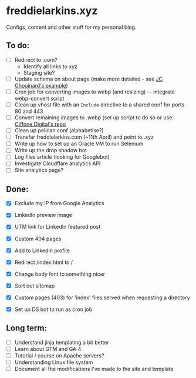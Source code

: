 # freddielarkins.xyz
Configs, content and other stuff for my personal blog.

## To do:
- [ ] Redirect to .com?
    - Identify all links to xyz
    - Staging site?
- [ ] Update schema on about page (make more detailed - see [JC Chouinard's  example](https://www.jcchouinard.com/about-jcchouinard/))
- [ ] Cron job for converting images to webp (and resizing) -- integrate webp-convert script
- [ ] Clean up vhost file with an `Include` directive to a shared conf for ports 80 and 443
- [ ] Convert remaining images to .webp (set up script to do so or use [Ciffone Digital's repo](https://github.com/Ciffone-Digital/webp_check/blob/main/webp_check.py)
- [ ] Clean up pelican.conf (alphabetise?)
- [ ] Transfer freddielarkins.com (~11th April) and point to .xyz
- [ ] Write up how to set up an Oracle VM to run Selenium
- [ ] Write up the drop shadow bot
- [ ] Log files article (looking for Googlebot)
- [ ] Investigate Cloudflare analytics API
- [ ] Site analytics page?

## Done:
- [x] Exclude my IP from Google Analytics
- [x] LinkedIn preview image
- [x] UTM link for LinkedIn featured post
- [x] Custom 404 pages
- [x] Add to LinkedIn profile
- [x] Redirect /index.html to /
- [x] Change body font to something nicer
- [x] Sort out sitemap
- [x] Custom pages (403) for 'index' files served when requesting a directory
- [x] Set up DS bot to run as cron job


## Long term:
- [ ] Understand jinja templating a bit better
- [ ] Learn about GTM and GA 4
- [ ] Tutorial / course on Apache servers?
- [ ] Understanding Linux file system
- [ ] Document all the modifications I've made to the site and template